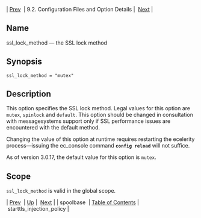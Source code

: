 | [Prev](conf.ref.spoolbase)  | 9.2. Configuration Files and Option Details |  [Next](conf.ref.starttls_injection_policy.php) |

<a name="conf.ref.ssl_lock_method"></a>
## Name

ssl_lock_method — the SSL lock method

## Synopsis

`ssl_lock_method = "mutex"`

<a name="idp11887968"></a>
## Description

This option specifies the SSL lock method. Legal values for this option are `mutex`, `spinlock` and `default`. This option should be changed in consultation with messagesystems support only if SSL performance issues are encountered with the default method.

Changing the value of this option at runtime requires restarting the ecelerity process—issuing the ec_console command **`config reload`**         will not suffice.

As of version 3.0.17, the default value for this option is `mutex`.

<a name="idp11893696"></a>
## Scope

`ssl_lock_method` is valid in the global scope.

| [Prev](conf.ref.spoolbase)  | [Up](conf.ref.files.php) |  [Next](conf.ref.starttls_injection_policy.php) |
| spoolbase  | [Table of Contents](index) |  starttls_injection_policy |

